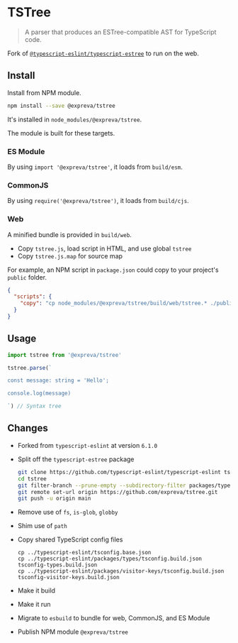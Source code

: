 # TSTree

> A parser that produces an ESTree-compatible AST for TypeScript code.

Fork of [`@typescript-eslint/typescript-estree`](https://typescript-eslint.io/packages/typescript-estree) to run on the web.

## Install

Install from NPM module.

```sh
npm install --save @expreva/tstree
```

It's installed in `node_modules/@expreva/tstree`.

The module is built for these targets.

### ES Module

By using `import '@expreva/tstree'`, it loads from `build/esm`.

### CommonJS

By using `require('@expreva/tstree')`, it loads from `build/cjs`.

### Web

A minified bundle is provided in `build/web`.

- Copy `tstree.js`, load script in HTML, and use global `tstree`
- Copy `tstree.js.map` for source map

For example, an NPM script in `package.json` could copy to your project's `public` folder.

```json
{
  "scripts": {
    "copy": "cp node_modules/@expreva/tstree/build/web/tstree.* ./public"
  }
}
```

## Usage

```ts
import tstree from '@expreva/tstree'

tstree.parse(`

const message: string = 'Hello';

console.log(message)

`) // Syntax tree
```

## Changes

- Forked from `typescript-eslint` at version `6.1.0`
- Split off the `typescript-estree` package

  ```sh
  git clone https://github.com/typescript-eslint/typescript-eslint tstree
  cd tstree
  git filter-branch --prune-empty --subdirectory-filter packages/typescript-estree  main
  git remote set-url origin https://github.com/expreva/tstree.git
  git push -u origin main
  ```

- Remove use of `fs`, `is-glob`, `globby`
- Shim use of `path`

- Copy shared TypeScript config files

  ```
  cp ../typescript-eslint/tsconfig.base.json
  cp ../typescript-eslint/packages/types/tsconfig.build.json tsconfig-types.build.json
  cp ../typescript-eslint/packages/visitor-keys/tsconfig.build.json tsconfig-visitor-keys.build.json
  ```

- Make it build
- Make it run

- Migrate to `esbuild` to bundle for web, CommonJS, and ES Module

- Publish NPM module `@expreva/tstree`
